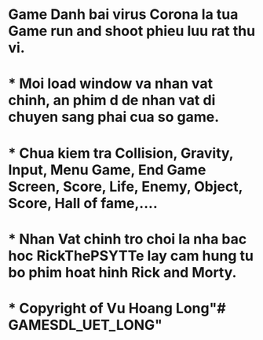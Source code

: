 # 						Game Danh bai virus Corona la tua Game run and shoot phieu luu rat thu vi.
# * Moi load window va nhan vat chinh, an phim d de nhan vat di chuyen sang phai cua so game.
# * Chua kiem tra Collision, Gravity, Input, Menu Game, End Game Screen, Score, Life, Enemy, Object, Score, Hall of fame,....
# * Nhan Vat chinh tro choi la nha bac hoc RickThePSYTTe lay cam hung tu bo phim hoat hinh Rick and Morty.
# * Copyright of Vu Hoang Long"# GAMESDL_UET_LONG" 

